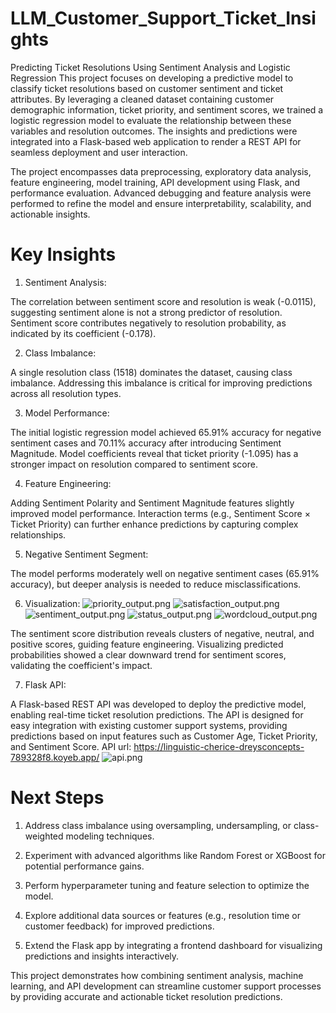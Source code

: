 # LLM_Customer_Support_Ticket_Insights
 Predicting Ticket Resolutions Using Sentiment Analysis and Logistic Regression
This project focuses on developing a predictive model to classify ticket resolutions based on customer sentiment and ticket attributes. By leveraging a cleaned dataset containing customer demographic information, ticket priority, and sentiment scores, we trained a logistic regression model to evaluate the relationship between these variables and resolution outcomes. The insights and predictions were integrated into a Flask-based web application to render a REST API for seamless deployment and user interaction.

The project encompasses data preprocessing, exploratory data analysis, feature engineering, model training, API development using Flask, and performance evaluation. Advanced debugging and feature analysis were performed to refine the model and ensure interpretability, scalability, and actionable insights.

# Key Insights
1. Sentiment Analysis:

The correlation between sentiment score and resolution is weak (-0.0115), suggesting sentiment alone is not a strong predictor of resolution.
Sentiment score contributes negatively to resolution probability, as indicated by its coefficient (-0.178).

2. Class Imbalance:

A single resolution class (1518) dominates the dataset, causing class imbalance. Addressing this imbalance is critical for improving predictions across all resolution types.

3. Model Performance:

The initial logistic regression model achieved 65.91% accuracy for negative sentiment cases and 70.11% accuracy after introducing Sentiment Magnitude.
Model coefficients reveal that ticket priority (-1.095) has a stronger impact on resolution compared to sentiment score.

4. Feature Engineering:

Adding Sentiment Polarity and Sentiment Magnitude features slightly improved model performance.
Interaction terms (e.g., Sentiment Score × Ticket Priority) can further enhance predictions by capturing complex relationships.

5. Negative Sentiment Segment:

The model performs moderately well on negative sentiment cases (65.91% accuracy), but deeper analysis is needed to reduce misclassifications.

6. Visualization:
![priority_output.png](static%2Fpriority_output.png)
![satisfaction_output.png](static%2Fsatisfaction_output.png)
![sentiment_output.png](static%2Fsentiment_output.png)
![status_output.png](static%2Fstatus_output.png)
![wordcloud_output.png](static%2Fwordcloud_output.png)

The sentiment score distribution reveals clusters of negative, neutral, and positive scores, guiding feature engineering.
Visualizing predicted probabilities showed a clear downward trend for sentiment scores, validating the coefficient's impact.

7. Flask API:

A Flask-based REST API was developed to deploy the predictive model, enabling real-time ticket resolution predictions.
The API is designed for easy integration with existing customer support systems, providing predictions based on input features such as Customer Age, Ticket Priority, and Sentiment Score.
API url: https://linguistic-cherice-dreysconcepts-789328f8.koyeb.app/
![api.png](static%2Fapi.png)

# Next Steps
1. Address class imbalance using oversampling, undersampling, or class-weighted modeling techniques.

2. Experiment with advanced algorithms like Random Forest or XGBoost for potential performance gains. 

3. Perform hyperparameter tuning and feature selection to optimize the model. 

4. Explore additional data sources or features (e.g., resolution time or customer feedback) for improved predictions. 

5. Extend the Flask app by integrating a frontend dashboard for visualizing predictions and insights interactively.

This project demonstrates how combining sentiment analysis, machine learning, and API development can streamline customer support processes by providing accurate and actionable ticket resolution predictions.








